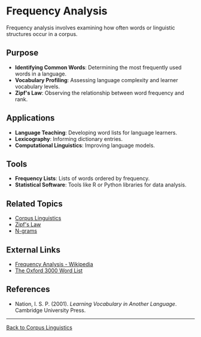 # Frequency Analysis

Frequency analysis involves examining how often words or linguistic structures occur in a corpus.

## Purpose

- **Identifying Common Words**: Determining the most frequently used words in a language.
- **Vocabulary Profiling**: Assessing language complexity and learner vocabulary levels.
- **Zipf's Law**: Observing the relationship between word frequency and rank.

## Applications

- **Language Teaching**: Developing word lists for language learners.
- **Lexicography**: Informing dictionary entries.
- **Computational Linguistics**: Improving language models.

## Tools

- **Frequency Lists**: Lists of words ordered by frequency.
- **Statistical Software**: Tools like R or Python libraries for data analysis.

## Related Topics

- [Corpus Linguistics](Corpus-Linguistics.md)
- [Zipf's Law](Zipf's-Law.md)
- [N-grams](N-grams.md)

## External Links

- [Frequency Analysis - Wikipedia](https://en.wikipedia.org/wiki/Frequency_analysis)
- [The Oxford 3000 Word List](https://www.oxfordlearnersdictionaries.com/wordlist/oxford3000/)

## References

- Nation, I. S. P. (2001). *Learning Vocabulary in Another Language*. Cambridge University Press.

---

[Back to Corpus Linguistics](README.md)
